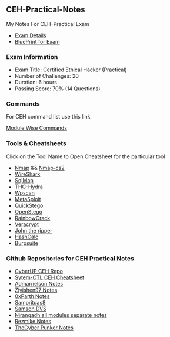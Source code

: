 ## CEH-Practical-Notes
My Notes For CEH-Practical Exam 

- [Exam Details](https://cert.eccouncil.org/certified-ethical-hacker-practical.html)
- [BluePrint for Exam](https://cert.eccouncil.org/images/doc/CEH-Practical-Exam-Blueprintv1.pdf)

### Exam Information 
 - Exam Title: Certified Ethical Hacker (Practical)
 - Number of Challenges: 20
 - Duration: 6 hours
 - Passing Score: 70% (14 Questions)


### Commands 
For CEH command list use this link

[Module Wise Commands](https://github.com/admarnelson/CEH-V11-Practical/blob/main/Commands_2 )

### Tools & Cheatsheets
Click on the Tool Name to Open Cheatsheet for the particular tool 
- [Nmap](https://www.stationx.net/nmap-cheat-sheet/) && [Nmap-cs2](https://github.com/jasonniebauer/Nmap-Cheatsheet)
- [WireShark](https://cdn.comparitech.com/wp-content/uploads/2019/06/Wireshark-Cheat-Sheet.pdf) 
- [SqlMap](https://dl.packetstormsecurity.net/papers/cheatsheets/sqlmap-cheatsheet-1.0-SDB.pdf)
- [THC-Hydra](https://github.com/frizb/Hydra-Cheatsheet)
- [Wpscan](https://www.exploit-db.com/docs/english/45556-wordpress-penetration-testing-using-wpscan-and-metasploit.pdf)
- [MetaSploit](https://cdn.comparitech.com/wp-content/uploads/2019/06/Metasploit-Cheat-Sheet.pdf)
- [QuickStego](https://www.youtube.com/watch?v=29pcKEK6Ww8)
- [OpenStego](https://www.youtube.com/watch?v=Jsbe5oqRyXI)
- [RainbowCrack](https://www.youtube.com/watch?v=O9E1PVZneqg)
- [Veracrypt](https://www.youtube.com/watch?v=cxo8xosH_TI)
- [John the ripper](https://countuponsecurity.files.wordpress.com/2016/09/jtr-cheat-sheet.pdf)
- [HashCalc](https://www.youtube.com/watch?v=Y3rhWFuUSCQ)
- [Burpsuite](https://ns2.elhacker.net/cheat-sheet/Burp-Suite-Cheat-Sheet.pdf)

### Github Repositories for CEH Practical Notes 
- [CyberUP CEH Repo ](https://github.com/CyberSecurityUP/Guide-CEH-Practical-Master)
- [Sytem-CTL CEH Cheatsheet](https://github.com/System-CTL/CEH_CHEAT_SHEET)
- [Admarnelson Notes](https://github.com/admarnelson/CEH-V11-Practical)
- [Ziyishen97 Notes](https://github.com/ziyishen97/CEH-v11-Practical/blob/main/Practical%20Exam%20Notes.md)
- [0xParth Notes](https://github.com/0xParth/CEH-Practical-Guide)
- [Sampritdas8](https://github.com/sampritdas8/Ec-Council-CEH-Practical--Guide-For-Exam/blob/main/CEH(Practical).md)
- [Samson DVS](https://github.com/Samson-DVS/CEH-Practical-Notes)
- [Nirangadh all modules separate notes](https://github.com/nirangadh/ceh-practical)
- [Rezmike Notes](https://github.com/Rezkmike/CEH_Practical_Preparation)
- [TheCyber Punker Notes](https://github.com/TheCyberpunker/CEH-Practical-Notes)


